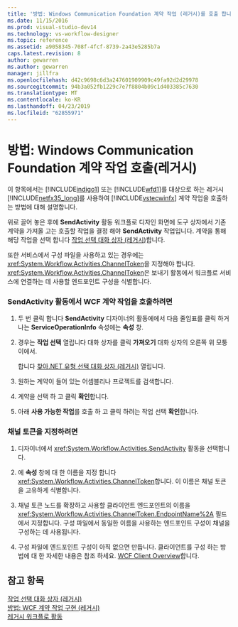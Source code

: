```yaml
---
title: '방법: Windows Communication Foundation 계약 작업 (레거시)를 호출 합니다. | Microsoft Docs'
ms.date: 11/15/2016
ms.prod: visual-studio-dev14
ms.technology: vs-workflow-designer
ms.topic: reference
ms.assetid: a9058345-708f-4fcf-8739-2a43e5285b7a
caps.latest.revision: 8
author: gewarren
ms.author: gewarren
manager: jillfra
ms.openlocfilehash: d42c9698c6d3a247601909909c49fa92d2d29978
ms.sourcegitcommit: 94b3a052fb1229c7e7f8804b09c1d403385c7630
ms.translationtype: MT
ms.contentlocale: ko-KR
ms.lasthandoff: 04/23/2019
ms.locfileid: "62855971"
---
```

# <a name="how-to-invoke-a-windows-communication-foundation-contract-operation-legacy"></a>방법: Windows Communication Foundation 계약 작업 호출(레거시)
이 항목에서는 [!INCLUDE[indigo1](../includes/indigo1-md.md)] 또는 [!INCLUDE[wfd1](../includes/wfd1-md.md)]를 대상으로 하는 레거시 [!INCLUDE[netfx35_long](../includes/netfx35-long-md.md)]를 사용하여 [!INCLUDE[vstecwinfx](../includes/vstecwinfx-md.md)] 계약 작업을 호출하는 방법에 대해 설명합니다.  
  
 위로 끌어 놓은 후에 **SendActivity** 활동 워크플로 디자인 화면에 도구 상자에서 기존 계약을 가져올 고는 호출할 작업을 결정 해야 **SendActivity** 작업입니다. 계약을 통해 해당 작업을 선택 합니다 [작업 선택 대화 상자 (레거시)](../workflow-designer/choose-operation-dialog-box-legacy.md)합니다.  
  
 또한 서비스에서 구성 파일을 사용하고 있는 경우에는 <xref:System.Workflow.Activities.ChannelToken>을 지정해야 합니다. <xref:System.Workflow.Activities.ChannelToken>은 보내기 활동에서 워크플로 서비스에 연결하는 데 사용할 엔드포인트 구성을 식별합니다.  
  
### <a name="to-invoke-a-wcf-contract-operation-from-a-sendactivity-activity"></a>SendActivity 활동에서 WCF 계약 작업을 호출하려면  
  
1. 두 번 클릭 합니다 **SendActivity** 디자이너의 활동에에서 다음 줄임표를 클릭 하거나는 **ServiceOperationInfo** 속성에는 **속성** 창.  
  
2. 경우는 **작업 선택** 열립니다 대화 상자를 클릭 **가져오기** 대화 상자의 오른쪽 위 모퉁이에서.  
  
     합니다 [찾아.NET 유형 선택 대화 상자 (레거시)](../workflow-designer/browse-and-select-a-dotnet-type-dialog-box-legacy.md) 열립니다.  
  
3. 원하는 계약이 들어 있는 어셈블리나 프로젝트를 검색합니다.  
  
4. 계약을 선택 하 고 클릭 **확인**합니다.  
  
5. 아래 **사용 가능한 작업**를 호출 하 고 클릭 하려는 작업 선택 **확인**합니다.  
  
### <a name="to-specify-a-channel-token"></a>채널 토큰을 지정하려면  
  
1. 디자이너에서 <xref:System.Workflow.Activities.SendActivity> 활동을 선택합니다.  
  
2. 에 **속성** 창에 대 한 이름을 지정 합니다 <xref:System.Workflow.Activities.ChannelToken>합니다. 이 이름은 채널 토큰을 고유하게 식별합니다.  
  
3. 채널 토큰 노드를 확장하고 사용할 클라이언트 엔드포인트의 이름을 <xref:System.Workflow.Activities.ChannelToken.EndpointName%2A> 필드에서 지정합니다. 구성 파일에서 동일한 이름을 사용하는 엔드포인트 구성이 채널을 구성하는 데 사용됩니다.  
  
4. 구성 파일에 엔드포인트 구성이 아직 없으면 만듭니다. 클라이언트를 구성 하는 방법에 대 한 자세한 내용은 참조 하세요. [WCF Client Overview](http://msdn.microsoft.com/library/f60d9bc5-8ade-4471-8ecf-5a07a936c82d)합니다.  
  
## <a name="see-also"></a>참고 항목  
 [작업 선택 대화 상자 (레거시)](../workflow-designer/choose-operation-dialog-box-legacy.md)   
 [방법: WCF 계약 작업 구현 (레거시)](../workflow-designer/how-to-implement-a-windows-communication-foundation-contract-operation-legacy.md)   
 [레거시 워크플로 활동](../workflow-designer/legacy-workflow-activities.md)